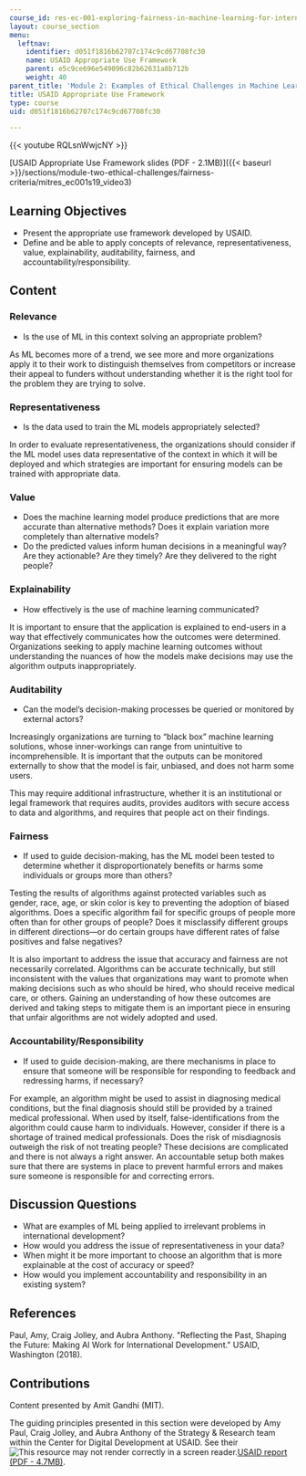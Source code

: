 ```yaml
---
course_id: res-ec-001-exploring-fairness-in-machine-learning-for-international-development-spring-2020
layout: course_section
menu:
  leftnav:
    identifier: d051f1816b62707c174c9cd67708fc30
    name: USAID Appropriate Use Framework
    parent: e5c9ce696e549096c82b62631a8b712b
    weight: 40
parent_title: 'Module 2: Examples of Ethical Challenges in Machine Learning'
title: USAID Appropriate Use Framework
type: course
uid: d051f1816b62707c174c9cd67708fc30

---
```


{{< youtube RQLsnWwjcNY >}}

[USAID Appropriate Use Framework slides (PDF - 2.1MB)]({{< baseurl >}}/sections/module-two-ethical-challenges/fairness-criteria/mitres_ec001s19_video3)

Learning Objectives
-------------------

*   Present the appropriate use framework developed by USAID.
*   Define and be able to apply concepts of relevance, representativeness, value, explainability, auditability, fairness, and accountability/responsibility.

Content
-------

### Relevance

*   Is the use of ML in this context solving an appropriate problem?

As ML becomes more of a trend, we see more and more organizations apply it to their work to distinguish themselves from competitors or increase their appeal to funders without understanding whether it is the right tool for the problem they are trying to solve.

### Representativeness

*   Is the data used to train the ML models appropriately selected?

In order to evaluate representativeness, the organizations should consider if the ML model uses data representative of the context in which it will be deployed and which strategies are important for ensuring models can be trained with appropriate data.

### Value

*   Does the machine learning model produce predictions that are more accurate than alternative methods? Does it explain variation more completely than alternative models?
*   Do the predicted values inform human decisions in a meaningful way? Are they actionable? Are they timely? Are they delivered to the right people?

### Explainability

*   How effectively is the use of machine learning communicated?

It is important to ensure that the application is explained to end-users in a way that effectively communicates how the outcomes were determined. Organizations seeking to apply machine learning outcomes without understanding the nuances of how the models make decisions may use the algorithm outputs inappropriately.

### Auditability

*   Can the model’s decision-making processes be queried or monitored by external actors?

Increasingly organizations are turning to “black box” machine learning solutions, whose inner-workings can range from unintuitive to incomprehensible. It is important that the outputs can be monitored externally to show that the model is fair, unbiased, and does not harm some users.

This may require additional infrastructure, whether it is an institutional or legal framework that requires audits, provides auditors with secure access to data and algorithms, and requires that people act on their findings.

### Fairness

*   If used to guide decision-making, has the ML model been tested to determine whether it disproportionately benefits or harms some individuals or groups more than others?

Testing the results of algorithms against protected variables such as gender, race, age, or skin color is key to preventing the adoption of biased algorithms. Does a specific algorithm fail for specific groups of people more often than for other groups of people? Does it misclassify different groups in different directions—or do certain groups have different rates of false positives and false negatives?

It is also important to address the issue that accuracy and fairness are not necessarily correlated. Algorithms can be accurate technically, but still inconsistent with the values that organizations may want to promote when making decisions such as who should be hired, who should receive medical care, or others. Gaining an understanding of how these outcomes are derived and taking steps to mitigate them is an important piece in ensuring that unfair algorithms are not widely adopted and used.

### Accountability/Responsibility

*   If used to guide decision-making, are there mechanisms in place to ensure that someone will be responsible for responding to feedback and redressing harms, if necessary?

For example, an algorithm might be used to assist in diagnosing medical conditions, but the final diagnosis should still be provided by a trained medical professional. When used by itself, false-identifications from the algorithm could cause harm to individuals. However, consider if there is a shortage of trained medical professionals. Does the risk of misdiagnosis outweigh the risk of not treating people? These decisions are complicated and there is not always a right answer. An accountable setup both makes sure that there are systems in place to prevent harmful errors and makes sure someone is responsible for and correcting errors.

Discussion Questions
--------------------

*   What are examples of ML being applied to irrelevant problems in international development?
*   How would you address the issue of representativeness in your data?
*   When might it be more important to choose an algorithm that is more explainable at the cost of accuracy or speed?
*   How would you implement accountability and responsibility in an existing system?

References
----------

Paul, Amy, Craig Jolley, and Aubra Anthony. "Reflecting the Past, Shaping the Future: Making AI Work for International Development." USAID, Washington (2018).

Contributions
-------------

Content presented by Amit Gandhi (MIT).

The guiding principles presented in this section were developed by Amy Paul, Craig Jolley, and Aubra Anthony of the Strategy & Research team within the Center for Digital Development at USAID. See their ![This resource may not render correctly in a screen reader.](/images/inacessible.gif)[USAID report (PDF - 4.7MB)](https://www.usaid.gov/sites/default/files/documents/15396/AI-ML-in-Development.pdf).